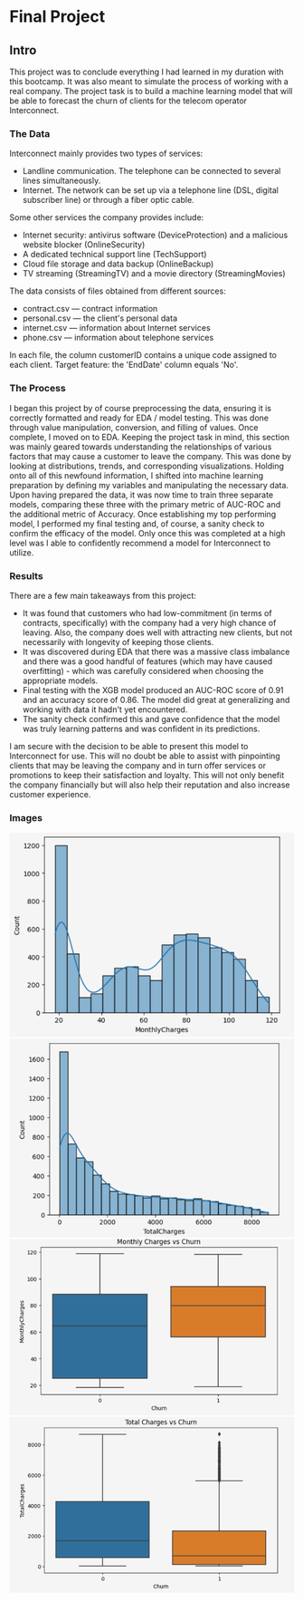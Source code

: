 # Final Project

## Intro
This project was to conclude everything I had learned in my duration with this bootcamp. It was also meant to simulate the process of working with a real company. The project task is to build a machine learning model that will be able to forecast the churn of clients for the telecom operator Interconnect. 

### The Data

Interconnect mainly provides two types of services:

* Landline communication. The telephone can be connected to several lines simultaneously.
* Internet. The network can be set up via a telephone line (DSL, digital subscriber line) or through a fiber optic cable.

Some other services the company provides include:

* Internet security: antivirus software (DeviceProtection) and a malicious website blocker (OnlineSecurity)
* A dedicated technical support line (TechSupport)
* Cloud file storage and data backup (OnlineBackup)
* TV streaming (StreamingTV) and a movie directory (StreamingMovies)

The data consists of files obtained from different sources:

* contract.csv — contract information
* personal.csv — the client's personal data
* internet.csv — information about Internet services
* phone.csv — information about telephone services

In each file, the column customerID contains a unique code assigned to each client. Target feature: the 'EndDate' column equals 'No'. 

### The Process

I began this project by of course preprocessing the data, ensuring it is correctly formatted and ready for EDA / model testing. This was done through value manipulation, conversion, and filling of values. Once complete, I moved on to EDA. Keeping the project task in mind, this section was mainly geared towards understanding the relationships of various factors that may cause a customer to leave the company. This was done by looking at distributions, trends, and corresponding visualizations. Holding onto all of this newfound information, I shifted into machine learning preparation by defining my variables and manipulating the necessary data. Upon having prepared the data, it was now time to train three separate models, comparing these three with the primary metric of AUC-ROC and the additional metric of Accuracy. Once establishing my top performing model, I performed my final testing and, of course, a sanity check to confirm the efficacy of the model. Only once this was completed at a high level was I able to confidently recommend a model for Interconnect to utilize. 

### Results

There are a few main takeaways from this project:

* It was found that customers who had low-commitment (in terms of contracts, specifically) with the company had a very high chance of leaving. Also, the company does well with attracting new clients, but not necessarily with longevity of keeping those clients.
* It was discovered during EDA that there was a massive class imbalance and there was a good handful of features (which may have caused overfitting) - which was carefully considered when choosing the appropriate models. 
* Final testing with the XGB model produced an AUC-ROC score of 0.91 and an accuracy score of 0.86. The model did great at generalizing and working with data it hadn't yet encountered.
* The sanity check confirmed this and gave confidence that the model was truly learning patterns and was confident in its predictions.

I am secure with the decision to be able to present this model to Interconnect for use. This will no doubt be able to assist with pinpointing clients that may be leaving the company and in turn offer services or promotions to keep their satisfaction and loyalty. This will not only benefit the company financially but will also help their reputation and also increase customer experience.

### Images

![Image](image.png)
![Image](image-1.png)
![Image](image-2.png)
![Image](image-3.png) 
